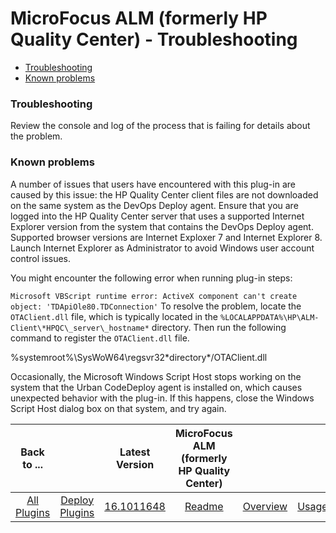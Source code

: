 
# MicroFocus ALM (formerly HP Quality Center) - Troubleshooting


* [Troubleshooting](#trouble)
* [Known problems](#known_problems)


### **Troubleshooting**


Review the console and log of the process that is failing for details about the problem.


### **Known problems**


A number of issues that users have encountered with this plug-in are caused by this issue: the HP Quality Center client files are not downloaded on the same system as the DevOps Deploy agent. Ensure that you are logged into the HP Quality Center server that uses a supported Internet Explorer version from the system that contains the DevOps Deploy agent. Supported browser versions are Internet Exploxer 7 and Internet Explorer 8. Launch Internet Explorer as Administrator to avoid Windows user account control issues.


You might encounter the following error when running plug-in steps:


`Microsoft VBScript runtime error: ActiveX component can't create object: 'TDApiOle80.TDConnection'`
To resolve the problem, locate the `OTAClient.dll` file, which is typically located in the `%LOCALAPPDATA%\HP\ALM-Client\*HPQC\_server\_hostname*` directory. Then run the following command to register the `OTAClient.dll` file.


%systemroot%\SysWoW64\regsvr32\*directory*/OTAClient.dll

Occasionally, the Microsoft Windows Script Host stops working on the system that the Urban CodeDeploy agent is installed on, which causes unexpected behavior with the plug-in. If this happens, close the Windows Script Host dialog box on that system, and try again.


|Back to ...||Latest Version|MicroFocus ALM (formerly HP Quality Center) |||||
| :---: | :---: | :---: | :---: | :---: | :---: | :---: | :---: |
|[All Plugins](../../index.md)|[Deploy Plugins](../README.md)|[16.1011648](https://raw.githubusercontent.com/UrbanCode/IBM-UCD-PLUGINS/main/files/HPQualityCenter/HPQualityCenter-16.1011648.zip)|[Readme](README.md)|[Overview](overview.md)|[Usage](usage.md)|[Steps](steps.md)|[Downloads](downloads.md)|
